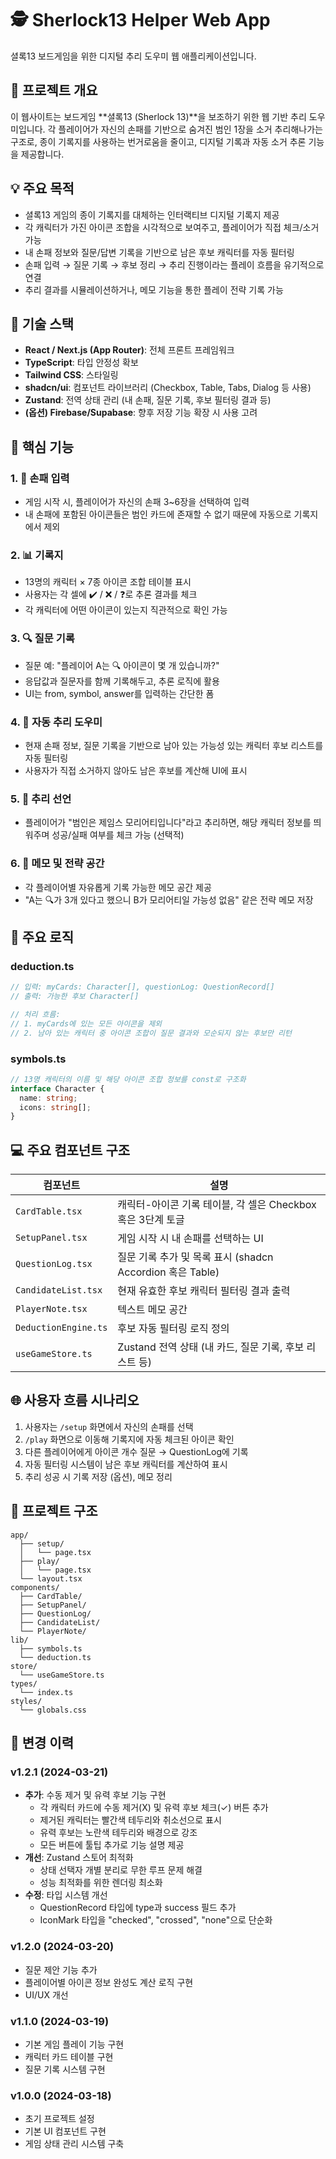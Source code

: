 # 🕵️ Sherlock13 Helper Web App

셜록13 보드게임을 위한 디지털 추리 도우미 웹 애플리케이션입니다.

## 📘 프로젝트 개요

이 웹사이트는 보드게임 **셜록13 (Sherlock 13)**을 보조하기 위한 웹 기반 추리 도우미입니다. 각 플레이어가 자신의 손패를 기반으로 숨겨진 범인 1장을 소거 추리해나가는 구조로, 종이 기록지를 사용하는 번거로움을 줄이고, 디지털 기록과 자동 소거 추론 기능을 제공합니다.

## 💡 주요 목적

- 셜록13 게임의 종이 기록지를 대체하는 인터랙티브 디지털 기록지 제공
- 각 캐릭터가 가진 아이콘 조합을 시각적으로 보여주고, 플레이어가 직접 체크/소거 가능
- 내 손패 정보와 질문/답변 기록을 기반으로 남은 후보 캐릭터를 자동 필터링
- 손패 입력 → 질문 기록 → 후보 정리 → 추리 진행이라는 플레이 흐름을 유기적으로 연결
- 추리 결과를 시뮬레이션하거나, 메모 기능을 통한 플레이 전략 기록 가능

## 🧱 기술 스택

- **React / Next.js (App Router)**: 전체 프론트 프레임워크
- **TypeScript**: 타입 안정성 확보
- **Tailwind CSS**: 스타일링
- **shadcn/ui**: 컴포넌트 라이브러리 (Checkbox, Table, Tabs, Dialog 등 사용)
- **Zustand**: 전역 상태 관리 (내 손패, 질문 기록, 후보 필터링 결과 등)
- **(옵션) Firebase/Supabase**: 향후 저장 기능 확장 시 사용 고려

## 🔧 핵심 기능

### 1. 🧾 손패 입력

- 게임 시작 시, 플레이어가 자신의 손패 3~6장을 선택하여 입력
- 내 손패에 포함된 아이콘들은 범인 카드에 존재할 수 없기 때문에 자동으로 기록지에서 제외

### 2. 📊 기록지

- 13명의 캐릭터 × 7종 아이콘 조합 테이블 표시
- 사용자는 각 셀에 ✔️ / ❌ / ❓로 추론 결과를 체크
- 각 캐릭터에 어떤 아이콘이 있는지 직관적으로 확인 가능

### 3. 🔍 질문 기록

- 질문 예: "플레이어 A는 🔍 아이콘이 몇 개 있습니까?"
- 응답값과 질문자를 함께 기록해두고, 추론 로직에 활용
- UI는 from, symbol, answer를 입력하는 간단한 폼

### 4. 🤖 자동 추리 도우미

- 현재 손패 정보, 질문 기록을 기반으로 남아 있는 가능성 있는 캐릭터 후보 리스트를 자동 필터링
- 사용자가 직접 소거하지 않아도 남은 후보를 계산해 UI에 표시

### 5. 📌 추리 선언

- 플레이어가 "범인은 제임스 모리어티입니다"라고 추리하면, 해당 캐릭터 정보를 띄워주며 성공/실패 여부를 체크 가능 (선택적)

### 6. 📝 메모 및 전략 공간

- 각 플레이어별 자유롭게 기록 가능한 메모 공간 제공
- "A는 🔍가 3개 있다고 했으니 B가 모리어티일 가능성 없음" 같은 전략 메모 저장

## 🧠 주요 로직

### deduction.ts

```typescript
// 입력: myCards: Character[], questionLog: QuestionRecord[]
// 출력: 가능한 후보 Character[]

// 처리 흐름:
// 1. myCards에 있는 모든 아이콘을 제외
// 2. 남아 있는 캐릭터 중 아이콘 조합이 질문 결과와 모순되지 않는 후보만 리턴
```

### symbols.ts

```typescript
// 13명 캐릭터의 이름 및 해당 아이콘 조합 정보를 const로 구조화
interface Character {
  name: string;
  icons: string[];
}
```

## 💻 주요 컴포넌트 구조

| 컴포넌트             | 설명                                                        |
| -------------------- | ----------------------------------------------------------- |
| `CardTable.tsx`      | 캐릭터-아이콘 기록 테이블, 각 셀은 Checkbox 혹은 3단계 토글 |
| `SetupPanel.tsx`     | 게임 시작 시 내 손패를 선택하는 UI                          |
| `QuestionLog.tsx`    | 질문 기록 추가 및 목록 표시 (shadcn Accordion 혹은 Table)   |
| `CandidateList.tsx`  | 현재 유효한 후보 캐릭터 필터링 결과 출력                    |
| `PlayerNote.tsx`     | 텍스트 메모 공간                                            |
| `DeductionEngine.ts` | 후보 자동 필터링 로직 정의                                  |
| `useGameStore.ts`    | Zustand 전역 상태 (내 카드, 질문 기록, 후보 리스트 등)      |

## 🌐 사용자 흐름 시나리오

1. 사용자는 `/setup` 화면에서 자신의 손패를 선택
2. `/play` 화면으로 이동해 기록지에 자동 체크된 아이콘 확인
3. 다른 플레이어에게 아이콘 개수 질문 → QuestionLog에 기록
4. 자동 필터링 시스템이 남은 후보 캐릭터를 계산하여 표시
5. 추리 성공 시 기록 저장 (옵션), 메모 정리

## 📁 프로젝트 구조

```
app/
  ├── setup/
  │   └── page.tsx
  ├── play/
  │   └── page.tsx
  └── layout.tsx
components/
  ├── CardTable/
  ├── SetupPanel/
  ├── QuestionLog/
  ├── CandidateList/
  └── PlayerNote/
lib/
  ├── symbols.ts
  └── deduction.ts
store/
  └── useGameStore.ts
types/
  └── index.ts
styles/
  └── globals.css
```

## 📝 변경 이력

### v1.2.1 (2024-03-21)

- **추가**: 수동 제거 및 유력 후보 기능 구현
  - 각 캐릭터 카드에 수동 제거(X) 및 유력 후보 체크(✓) 버튼 추가
  - 제거된 캐릭터는 빨간색 테두리와 취소선으로 표시
  - 유력 후보는 노란색 테두리와 배경으로 강조
  - 모든 버튼에 툴팁 추가로 기능 설명 제공
- **개선**: Zustand 스토어 최적화
  - 상태 선택자 개별 분리로 무한 루프 문제 해결
  - 성능 최적화를 위한 렌더링 최소화
- **수정**: 타입 시스템 개선
  - QuestionRecord 타입에 type과 success 필드 추가
  - IconMark 타입을 "checked", "crossed", "none"으로 단순화

### v1.2.0 (2024-03-20)

- 질문 제안 기능 추가
- 플레이어별 아이콘 정보 완성도 계산 로직 구현
- UI/UX 개선

### v1.1.0 (2024-03-19)

- 기본 게임 플레이 기능 구현
- 캐릭터 카드 테이블 구현
- 질문 기록 시스템 구현

### v1.0.0 (2024-03-18)

- 초기 프로젝트 설정
- 기본 UI 컴포넌트 구현
- 게임 상태 관리 시스템 구축
